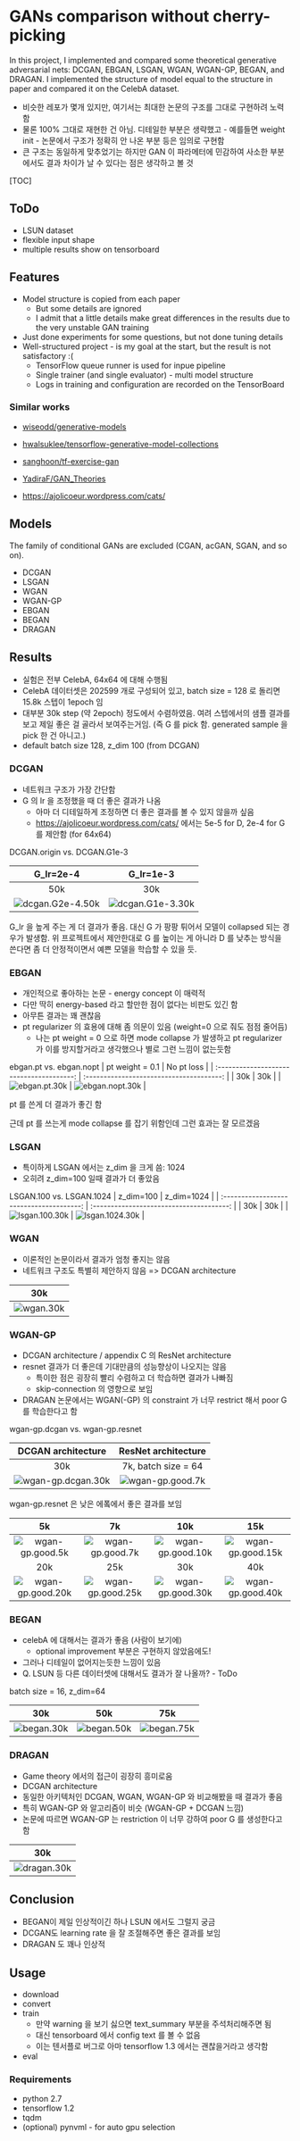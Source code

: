 # GANs comparison without cherry-picking

In this project, I implemented and compared some theoretical generative adversarial nets: DCGAN, EBGAN, LSGAN, WGAN, WGAN-GP, BEGAN, and DRAGAN. I implemented the structure of model equal to the structure in paper and compared it on the CelebA dataset.


- 비슷한 레포가 몇개 있지만, 여기서는 최대한 논문의 구조를 그대로 구현하려 노력함
- 물론 100% 그대로 재현한 건 아님. 디테일한 부분은 생략했고 - 예를들면 weight init - 논문에서 구조가 정확히 안 나온 부분 등은 임의로 구현함
- 큰 구조는 동일하게 맞추었기는 하지만 GAN 이 파라메터에 민감하여 사소한 부분에서도 결과 차이가 날 수 있다는 점은 생각하고 볼 것

[TOC]

## ToDo

- LSUN dataset
- flexible input shape
- multiple results show on tensorboard 

## Features

- Model structure is copied from each paper
    - But some details are ignored
    - I admit that a little details make great differences in the results due to the very unstable GAN training
- Just done experiments for some questions, but not done tuning details
- Well-structured project - is my goal at the start, but the result is not satisfactory :(
    - TensorFlow queue runner is used for inpue pipeline
    - Single trainer (and single evaluator) - multi model structure
    - Logs in training and configuration are recorded on the TensorBoard

### Similar works

- [wiseodd/generative-models](https://github.com/wiseodd/generative-models)
- [hwalsuklee/tensorflow-generative-model-collections](https://github.com/hwalsuklee/tensorflow-generative-model-collections)
- [sanghoon/tf-exercise-gan](https://github.com/sanghoon/tf-exercise-gan)
- [YadiraF/GAN_Theories](https://github.com/YadiraF/GAN_Theories)


- https://ajolicoeur.wordpress.com/cats/

## Models

The family of conditional GANs are excluded (CGAN, acGAN, SGAN, and so on).

- DCGAN
- LSGAN
- WGAN
- WGAN-GP
- EBGAN
- BEGAN
- DRAGAN

## Results

- 실험은 전부 CelebA, 64x64 에 대해 수행됨
- CelebA 데이터셋은 202599 개로 구성되어 있고, batch size = 128 로 돌리면 15.8k 스텝이 1epoch 임
- 대부분 30k step (약 2epoch) 정도에서 수렴하였음. 여려 스텝에서의 샘플 결과를 보고 제일 좋은 걸 골라서 보여주는거임. (즉 G 를 pick 함. generated sample 을 pick 한 건 아니고.)
- default batch size 128, z_dim 100 (from DCGAN)

### DCGAN

- 네트워크 구조가 가장 간단함
- G 의 lr 을 조정했을 때 더 좋은 결과가 나옴
  - 아마 더 디테일하게 조정하면 더 좋은 결과를 볼 수 있지 않을까 싶음
  - https://ajolicoeur.wordpress.com/cats/ 에서는 5e-5 for D, 2e-4 for G 를 제안함 (for 64x64)

DCGAN.origin vs. DCGAN.G1e-3

|                G_lr=2e-4                 |                G_lr=1e-3                 |
| :--------------------------------------: | :--------------------------------------: |
|                   50k                    |                   30k                    |
| ![dcgan.G2e-4.50k](assets/dcgan.G2e-4.50k.png) | ![dcgan.G1e-3.30k](assets/dcgan.G1e-3.30k.png) |

G_lr 을 높게 주는 게 더 결과가 좋음. 대신 G 가 팡팡 튀어서 모델이 collapsed 되는 경우가 발생함. 위 프로젝트에서 제안한대로 G 를 높이는 게 아니라 D 를 낮추는 방식을 쓴다면 좀 더 안정적이면서 예쁜 모델을 학습할 수 있을 듯.

### EBGAN

- 개인적으로 좋아하는 논문 - energy concept 이 매력적
- 다만 딱히 energy-based 라고 할만한 점이 없다는 비판도 있긴 함
- 아무튼 결과는 꽤 괜찮음 
- pt regularizer 의 효용에 대해 좀 의문이 있음 (weight=0 으로 줘도 점점 줄어듬)
  - 나는 pt weight = 0 으로 하면 mode collapse 가 발생하고 pt regularizer 가 이를 방지할거라고 생각했으나 별로 그런 느낌이 없는듯함 

ebgan.pt vs. ebgan.nopt
|             pt weight = 0.1              |                No pt loss                |
| :--------------------------------------: | :--------------------------------------: |
|                   30k                    |                   30k                    |
| ![ebgan.pt.30k](assets/ebgan.pt.30k.png) | ![ebgan.nopt.30k](assets/ebgan.nopt.30k.png) |

pt 를 쓴게 더 결과가 좋긴 함

근데 pt 를 쓰는게 mode collapse 를 잡기 위함인데 그런 효과는 잘 모르겠음




### LSGAN

- 특이하게 LSGAN 에서는 z_dim 을 크게 씀: 1024
- 오히려 z_dim=100 일때 결과가 더 좋았음

LSGAN.100 vs. LSGAN.1024
|                z_dim=100                 |                z_dim=1024                |
| :--------------------------------------: | :--------------------------------------: |
|                   30k                    |                   30k                    |
| ![lsgan.100.30k](assets/lsgan.100.30k.png) | ![lsgan.1024.30k](assets/lsgan.1024.30k.png) |


### WGAN

- 이론적인 논문이라서 결과가 엄청 좋지는 않음
- 네트워크 구조도 특별히 제안하지 않음 => DCGAN architecture

|               30k                |
| :------------------------------: |
| ![wgan.30k](assets/wgan.30k.png) |



### WGAN-GP

- DCGAN architecture / appendix C 의 ResNet architecture
- resnet 결과가 더 좋은데 기대만큼의 성능향상이 나오지는 않음
  - 특이한 점은 굉장히 빨리 수렴하고 더 학습하면 결과가 나빠짐
  - skip-connection 의 영향으로 보임
- DRAGAN 논문에서는 WGAN(-GP) 의 constraint 가 너무 restrict 해서 poor G 를 학습한다고 함

wgan-gp.dcgan vs. wgan-gp.resnet

|            DCGAN architecture            |           ResNet architecture            |
| :--------------------------------------: | :--------------------------------------: |
|                   30k                    |           7k, batch size = 64            |
| ![wgan-gp.dcgan.30k](assets/wgan-gp.dcgan.30k.png) | ![wgan-gp.good.7k](assets/wgan-gp.good.7k.png) |



wgan-gp.resnet 은 낮은 에퐄에서 좋은 결과를 보임

|                    5k                    |                    7k                    |                   10k                    |                   15k                    |
| :--------------------------------------: | :--------------------------------------: | :--------------------------------------: | :--------------------------------------: |
| ![wgan-gp.good.5k](assets/wgan-gp.good.5k.png) | ![wgan-gp.good.7k](assets/wgan-gp.good.7k.png) | ![wgan-gp.good.10k](assets/wgan-gp.good.10k.png) | ![wgan-gp.good.15k](assets/wgan-gp.good.15k.png) |
|                   20k                    |                   25k                    |                   30k                    |                   40k                    |
| ![wgan-gp.good.20k](assets/wgan-gp.good.20k.png) | ![wgan-gp.good.25k](assets/wgan-gp.good.25k.png) | ![wgan-gp.good.30k](assets/wgan-gp.good.30k.png) | ![wgan-gp.good.40k](assets/wgan-gp.good.40k.png) |



### BEGAN

- celebA 에 대해서는 결과가 좋음 (사람이 보기에)
  - optional improvement 부분은 구현하지 않았음에도!
- 그러나 디테일이 없어지는듯한 느낌이 있음
- Q. LSUN 등 다른 데이터셋에 대해서도 결과가 잘 나올까? - ToDo

batch size = 16, z_dim=64

|                30k                 |                50k                 |                75k                 |
| :--------------------------------: | :--------------------------------: | :--------------------------------: |
| ![began.30k](assets/began.30k.png) | ![began.50k](assets/began.50k.png) | ![began.75k](assets/began.75k.png) |



### DRAGAN

- Game theory 에서의 접근이 굉장히 흥미로움
- DCGAN architecture
- 동일한 아키텍처인 DCGAN, WGAN, WGAN-GP 와 비교해봤을 때 결과가 좋음
- 특히 WGAN-GP 와 알고리즘이 비슷 (WGAN-GP + DCGAN 느낌)
- 논문에 따르면 WGAN-GP 는 restriction 이 너무 강하여 poor G 를 생성한다고 함

|                 30k                  |
| :----------------------------------: |
| ![dragan.30k](assets/dragan.30k.png) |



## Conclusion

- BEGAN이 제일 인상적이긴 하나 LSUN 에서도 그럴지 궁금
- DCGAN도 learning rate 을 잘 조절해주면 좋은 결과를 보임
- DRAGAN 도 꽤나 인상적

## Usage

- download
- convert
- train
  - 만약 warning 을 보기 싫으면 text_summary 부분을 주석처리해주면 됨
  - 대신 tensorboard 에서 config text 를 볼 수 없음
  - 이는 텐서플로 버그로 아마 tensorflow 1.3 에서는 괜찮을거라고 생각함
- eval

### Requirements

- python 2.7
- tensorflow 1.2
- tqdm
- (optional) pynvml - for auto gpu selection

